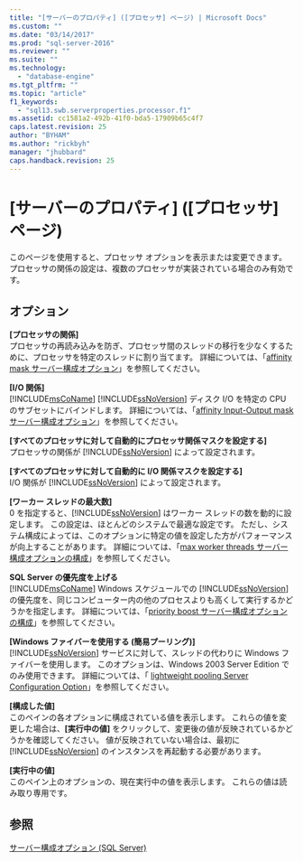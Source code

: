 ```yaml
---
title: "[サーバーのプロパティ] ([プロセッサ] ページ) | Microsoft Docs"
ms.custom: ""
ms.date: "03/14/2017"
ms.prod: "sql-server-2016"
ms.reviewer: ""
ms.suite: ""
ms.technology: 
  - "database-engine"
ms.tgt_pltfrm: ""
ms.topic: "article"
f1_keywords: 
  - "sql13.swb.serverproperties.processor.f1"
ms.assetid: cc1581a2-492b-41f0-bda5-17909b65c4f7
caps.latest.revision: 25
author: "BYHAM"
ms.author: "rickbyh"
manager: "jhubbard"
caps.handback.revision: 25
---
```

# [サーバーのプロパティ] ([プロセッサ] ページ)
  このページを使用すると、プロセッサ オプションを表示または変更できます。 プロセッサの関係の設定は、複数のプロセッサが実装されている場合のみ有効です。  
  
## オプション  
 **[プロセッサの関係]**  
 プロセッサの再読み込みを防ぎ、プロセッサ間のスレッドの移行を少なくするために、プロセッサを特定のスレッドに割り当てます。 詳細については、「[affinity mask サーバー構成オプション](../../database-engine/configure-windows/affinity-mask-server-configuration-option.md)」を参照してください。  
  
 **[I/O 関係]**  
 [!INCLUDE[msCoName](../../includes/msconame-md.md)] [!INCLUDE[ssNoVersion](../../includes/ssnoversion-md.md)] ディスク I/O を特定の CPU のサブセットにバインドします。 詳細については、「[affinity Input-Output mask サーバー構成オプション](../../database-engine/configure-windows/affinity-input-output-mask-server-configuration-option.md)」を参照してください。  
  
 **[すべてのプロセッサに対して自動的にプロセッサ関係マスクを設定する]**  
 プロセッサの関係が [!INCLUDE[ssNoVersion](../../includes/ssnoversion-md.md)] によって設定されます。  
  
 **[すべてのプロセッサに対して自動的に I/O 関係マスクを設定する]**  
 I/O 関係が [!INCLUDE[ssNoVersion](../../includes/ssnoversion-md.md)] によって設定されます。  
  
 **[ワーカー スレッドの最大数]**  
 0 を指定すると、[!INCLUDE[ssNoVersion](../../includes/ssnoversion-md.md)] はワーカー スレッドの数を動的に設定します。 この設定は、ほとんどのシステムで最適な設定です。 ただし、システム構成によっては、このオプションに特定の値を設定した方がパフォーマンスが向上することがあります。 詳細については、「[max worker threads サーバー構成オプションの構成](../../database-engine/configure-windows/configure-the-max-worker-threads-server-configuration-option.md)」を参照してください。  
  
 **SQL Server の優先度を上げる**  
 [!INCLUDE[msCoName](../../includes/msconame-md.md)] Windows スケジュールでの [!INCLUDE[ssNoVersion](../../includes/ssnoversion-md.md)] の優先度を、同じコンピューター内の他のプロセスよりも高くして実行するかどうかを指定します。 詳細については、「[priority boost サーバー構成オプションの構成](../../database-engine/configure-windows/configure-the-priority-boost-server-configuration-option.md)」を参照してください。  
  
 **[Windows ファイバーを使用する (簡易プーリング)]**  
 [!INCLUDE[ssNoVersion](../../includes/ssnoversion-md.md)] サービスに対して、スレッドの代わりに Windows ファイバーを使用します。 このオプションは、Windows 2003 Server Edition でのみ使用できます。 詳細については、「 [lightweight pooling Server Configuration Option](../../database-engine/configure-windows/lightweight-pooling-server-configuration-option.md)」を参照してください。  
  
 **[構成した値]**  
 このペインの各オプションに構成されている値を表示します。 これらの値を変更した場合は、**[実行中の値]** をクリックして、変更後の値が反映されているかどうかを確認してください。 値が反映されていない場合は、最初に [!INCLUDE[ssNoVersion](../../includes/ssnoversion-md.md)] のインスタンスを再起動する必要があります。  
  
 **[実行中の値]**  
 このペイン上のオプションの、現在実行中の値を表示します。 これらの値は読み取り専用です。  
  
## 参照  
 [サーバー構成オプション &#40;SQL Server&#41;](../../database-engine/configure-windows/server-configuration-options-sql-server.md)  
  
  